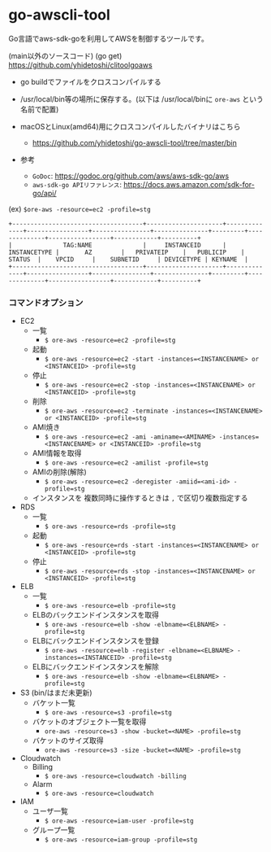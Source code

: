 # go-awscli-tool

Go言語でaws-sdk-goを利用してAWSを制御するツールです。

(main以外のソースコード)
(go get) https://github.com/yhidetoshi/clitoolgoaws

- go buildでファイルをクロスコンパイルする
- /usr/local/bin等の場所に保存する。(以下は /usr/local/binに `ore-aws` という名前で配置)

- macOSとLinux(amd64)用にクロスコンパイルしたバイナリはこちら
  - https://github.com/yhidetoshi/go-awscli-tool/tree/master/bin
  
- 参考
  - `GoDoc`: https://godoc.org/github.com/aws/aws-sdk-go/aws
  - `aws-sdk-go APIリファレンス`: https://docs.aws.amazon.com/sdk-for-go/api/
  
  
 (ex) 
`$ore-aws -resource=ec2 -profile=stg`
```
+------------------------------------+---------------------+--------------+-----------------+----------------+---------------+---------+--------------+-----------------+------------+----------+
|              TAG:NAME              |     INSTANCEID      | INSTANCETYPE |       AZ        |   PRIVATEIP    |   PUBLICIP    | STATUS  |    VPCID     |    SUBNETID     | DEVICETYPE | KEYNAME  |
+------------------------------------+---------------------+--------------+-----------------+----------------+---------------+---------+--------------+-----------------+------------+----------+
```

### コマンドオプション
- EC2
  - 一覧  
    - `$ ore-aws -resource=ec2 -profile=stg`
  - 起動
    - `$ ore-aws -resource=ec2 -start -instances=<INSTANCENAME> or <INSTANCEID> -profile=stg`
  - 停止
    - `$ ore-aws -resource=ec2 -stop -instances=<INSTANCENAME> or <INSTANCEID> -profile=stg`
  - 削除
    - `$ ore-aws -resource=ec2 -terminate -instances=<INSTANCENAME> or <INSTANCEID> -profile=stg`
  - AMI焼き
    - `$ ore-aws -resource=ec2 -ami -aminame=<AMINAME> -instances=<INSTANCENAME> or <INSTANCEID> -profile=stg`
  - AMI情報を取得
    - `$ ore-aws -resource=ec2 -amilist -profile=stg`
  - AMIの削除(解除)
    - `$ ore-aws -resource=ec2 -deregister -amiid=<ami-id> -profile=stg`
  - インスタンスを 複数同時に操作するときは `,` で区切り複数指定する
- RDS
  - 一覧  
    - `$ ore-aws -resource=rds -profile=stg`
  - 起動
    - `$ ore-aws -resource=rds -start -instances=<INSTANCENAME> or <INSTANCEID> -profile=stg`
  - 停止
    - `$ ore-aws -resource=rds -stop -instances=<INSTANCENAME> or <INSTANCEID> -profile=stg`  
- ELB
  - 一覧
    - `$ ore-aws -resource=elb -profile=stg`
  - ELBのバックエンドインスタンスを取得
    - `$ ore-aws -resource=elb -show -elbname=<ELBNAME> -profile=stg`
  - ELBにバックエンドインスタンスを登録
    - `$ ore-aws -resource=elb -register -elbname=<ELBNAME> -instances=<INSTANCEID> -profile=stg`
  - ELBにバックエンドインスタンスを解除
    - `$ ore-aws -resource=elb -show -elbname=<ELBNAME> -profile=stg`
- S3 (bin/はまだ未更新)
  - バケット一覧
    - `$ ore-aws -resource=s3 -profile=stg`
  - バケットのオブジェクト一覧を取得
    - `ore-aws -resource=s3 -show -bucket=<NAME> -profile=stg`
  - バケットのサイズ取得
    - `ore-aws -resource=s3 -size -bucket=<NAME> -profile=stg` 
- Cloudwatch
  - Billing
    - `$ ore-aws -resource=cloudwatch -billing`
  - Alarm
    - `$ ore-aws -resource=cloudwatch`
- IAM
  - ユーザ一覧
    - `$ ore-aws -resource=iam-user -profile=stg`
  - グループ一覧
    - `$ ore-aws -resource=iam-group -profile=stg`  
    
